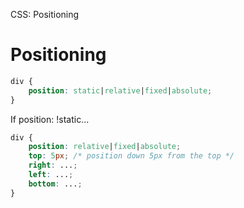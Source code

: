CSS: Positioning

# Positioning
```css
div {
    position: static|relative|fixed|absolute;
}
```

If position: !static...
```css
div {
    position: relative|fixed|absolute;
    top: 5px; /* position down 5px from the top */
    right: ...;
    left: ...;
    bottom: ...;    
}
```